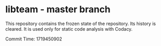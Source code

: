 # libteam - master branch

This repository contains the frozen state of the repository.
Its history is cleared. It is used only for static code
analysis with Codacy.

Commit Time: 1719450902